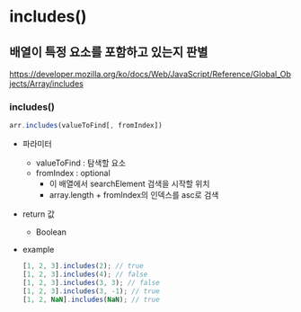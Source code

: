 # includes()

## 배열이 특정 요소를 포함하고 있는지 판별

https://developer.mozilla.org/ko/docs/Web/JavaScript/Reference/Global_Objects/Array/includes

### includes()

```javascript
arr.includes(valueToFind[, fromIndex])
```

- 파라미터

  - valueToFind : 탐색할 요소
  - fromIndex : optional
    - 이 배열에서 searchElement 검색을 시작할 위치
    - array.length + fromIndex의 인덱스를 asc로 검색

- return 값

  - Boolean

- example

  ```javascript
  [1, 2, 3].includes(2); // true
  [1, 2, 3].includes(4); // false
  [1, 2, 3].includes(3, 3); // false
  [1, 2, 3].includes(3, -1); // true
  [1, 2, NaN].includes(NaN); // true
  ```
